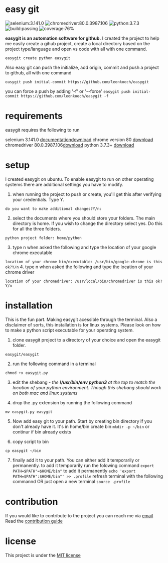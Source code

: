 # easy git
![selenium:3.141.0](https://img.shields.io/badge/selenium-3.141.0-blue)
![chromedriver:80.0.3987.106](https://img.shields.io/badge/chromedriver-80.0.3987.106-blue)
![python:3.7.3](https://img.shields.io/badge/python-3.7.3-blue)
![build:passing](https://img.shields.io/badge/build-passing-green)
![coverage:76%](https://img.shields.io/badge/coverage-76%25-yellowgreen)

**easygit is an automation software for github.**
I created the project to help me easily create a gihub project, create a local directory based on the project type/language and open vs code with all with one command.

``easygit create python easygit``

Also easy git can push the initialize, add origin, commit and push a project to github, all with one command

``easygit push initial-commit https://github.com/leonkoech/easygit``

you can force a push by adding '-f' or '--force'
``easygit push initial-commit https://github.com/leonkoech/easygit -f``

# requirements

easygit requires the following to run

selenium 3.141.0 [documentation](https://selenium-python.readthedocs.io/api.html#selenium.webdriver.remote.webdriver.WebDriver.current_url)[download](https://pypi.org/project/selenium/)
chrome version 80 [download](https://www.google.com/chrome/?brand=CHBD&gclid=CjwKCAjwpqv0BRABEiwA-TySwcmdG9S6AfkK0EmkAgCUchDrG_NLrQmbyZ5PcTMYACxK2po4Tsq5nhoCZh0QAvD_BwE&gclsrc=aw.ds)
chromedriver 80.0.3987.106[download](https://chromedriver.chromium.org/downloads)
python 3.7.3+ [download](https://www.python.org/downloads/)

# setup

I created easygit on ubuntu. 
To enable easygit to run on other operating systems there are additional settings you have to modify.

1. when running the project to push or create, you'll get this after verifying your credentials. Type Y.

``do you want to make additional changes?Y/n: ``

2. select the documents where you should store your folders. The main directory is home. If you wish to change the directory select yes. Do this for all the three folders.

``python project folder: home/python``

3. type n when asked the following and type the location of your google chrome executable

``
location of your chrome bin/executable: /usr/bin/google-chrome
is this ok?Y/n
``
4. type n when asked the following and type the location of your chrome driver

``
location of your chromedriver: /usr/local/bin/chromedriver
is this ok?Y/n
``

# installation

This is the fun part. Making easygit acessible through the terminal.
Also a disclaimer of sorts, this installation is for linux systems. Please look on how to make a python script executable for your operating system.

1. clone easygit project to a directory of your choice and open the easygit folder. 

``easygit/easygit``

2. run the following command in a terminal

``chmod +x easygit.py``

3. edit the shebang - *the **!/usr/bin/env python3** at the top to match the location of your python environment. Though this shebang should work on both mac and linux systems*

4. drop the .py extension by running the following command

``mv easygit.py easygit``

5. Now add easy git to your path. Start by creating bin directory if you don't already have it. It's in home/bin
        create bin
``mkdir -p ~/bin``
        or  continur if bin already exists

6. copy script to bin

``cp easygit ~/bin``

7. finally add it to your path. You can either add it temporarily or permanently.
        to add it temporarily run the folowing command
    ``export PATH=$PATH"=$HOME/bin"``
        to add it permanently 
    ``echo 'export PATH=$PATH":$HOME/bin"' >> .profile``
        refresh terminal with the following commannd OR just open a new terminal
    ``source .profile``

# contribution

If you would like to contribute to the project you can reach me via [email](mailto:leonkipkip@gmail.com)
Read the [contribution guide](https://github.com/leonkoech/easygit/contributions.md)

# license

This project is under the [MIT license](https://github.com/leonkoech/easygit/license.md)

